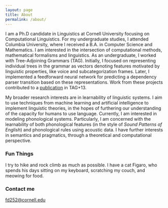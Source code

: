 ```yaml
---
layout: page
title: About
permalink: /about/
---
```


I am a Ph.D candidate in Linguistics at Cornell University focusing on Computational Linguistics. For my undergraduate studies, I attended Columbia University, where I received a B.A. in Computer Science and Mathematics. I am interested in the intersection of computational methods, mathematical formalisms and linguistics. As an undergraduate, I worked with Tree-Adjoining Grammars (TAG). Initially, I focused on representing individual trees in the grammar as vectors denoting features motivated by linguistic properties, like voice and subcategorization frames. Later, I implemented a feedforward neural network for predicting a dependency parser transition based on these representations. Work from these projects contributed to a [publication](http://www.aclweb.org/anthology/W17-6213) in TAG+13. 

My broader research interests are in learnability of linguistic systems. I aim to use techniques from machine learning and artificial intelligence to implement linguistic theories, in the hopes of furthering our understanding of the capacity for humans to use language. Currently, I am interested in modeling phonological systems. Particularly, I am concerned with the learnability of both phonological features (in the style of *Sound Patterns of English*) and phonological rules using acoustic data. I have further interests in semantics and pragmatics, through a theoretical and computational perspective. 

### Fun Things

I try to hike and rock climb as much as possible. I have a cat Figaro, who spends his days sitting on my keyboard, scratching
my couch, and meowing for food.

### Contact me

[fd252@cornell.edu](mailto:fd252@cornell.edu)
